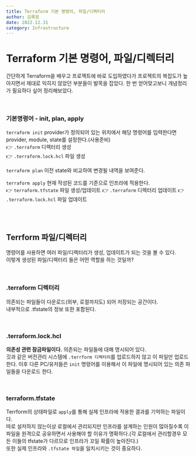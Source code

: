 ```yaml
---
title: Terraform 기본 명령어, 파일/디렉터리
author: 김록원
date: 2022.12.31
category: Infrastructure
---
```


# Terraform 기본 명령어, 파일/디렉터리

간단하게 Terraform을 배우고 프로젝트에 바로 도입하였다가 프로젝트의 복잡도가 높아지면서 제대로 익히지 않았던 부분들이 발목을 잡았다. 한 번 얻어맞고보니 개념정리가 필요하다 싶어 정리해보았다.  

<br />  

### 기본명령어 - init, plan, apply  
`terraform init` provider가 정의되어 있는 위치에서 해당 명령어를 입력한다면 provider, module, state를 설정한다.(사용준비)  
👉 `.terraform` 디렉터리 생성  
👉 `.terraform.lock.hcl` 파일 생성  

`terraform plan` 이전 state와 비교하여 변경될 내역을 보여준다.  

`terraform apply` 현재 작성된 코드를 기준으로 인프라에 적용한다.  
👉 `terraform.tfstate` 파일 생성/업데이트
👉 `.terraform` 디렉터리 업데이트
👉 `.terraform.lock.hcl` 파일 업데이트

<br /><br />

## Terrform 파일/디렉터리
명령어를 사용하면 여러 파일/디렉터리가 생성, 업데이트가 되는 것을 볼 수 있다.  
이렇게 생성된 파일/디렉터리 들은 어떤 역할을 하는 것일까?  

<br />  

### .terraform 디렉터리  
의존되는 파일들이 다운로드(외부, 로컬까지도) 되어 저장되는 공간이다.  
내부적으로 .tfstate의 정보 또한 포함된다.  

<br />  

### .terraform.lock.hcl
**의존성 관련 잠금파일이다.** 의존되는 파일들에 대해 명시되어 있다.  
깃과 같은 버전관리 시스템에 `.terrform 디렉터리`를 업로드하지 않고 이 파일만 업로드한다. 이후 다른 PC/유저들은 `init` 명령어를 이용해서 이 파일에 명시되어 있는 의존 파일들을 다운로드 한다.  

<br />  

### terraform.tfstate  
Terrform의 상태파일로 `apply`를 통해 실제 인프라에 적용한 결과를 기억하는 파일이다.  
따로 설저하지 않는이상 로컬에서 관리되지만 인프라를 설계하는 인원이 많아질수록 이 파일을 원격으로 공유하면서 사용해야 할 이유가 명확하다.(각 로컬에서 관리할경우 모든 이들의 tfstate가 다르므로 인프라가 꼬일 확률이 높아진다.)  
또한 실제 인프라와 `.tfstate 파일`을 일치시키는 것이 중요하다. 